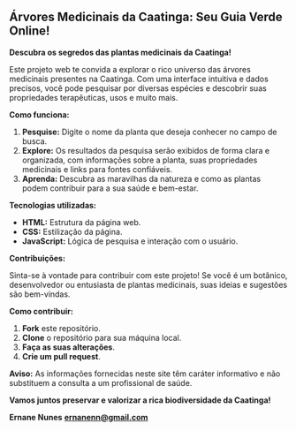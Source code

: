 ## Árvores Medicinais da Caatinga: Seu Guia Verde Online! 

**Descubra os segredos das plantas medicinais da Caatinga!**

Este projeto web te convida a explorar o rico universo das árvores medicinais presentes na Caatinga. Com uma interface intuitiva e dados precisos, você pode pesquisar por diversas espécies e descobrir suas propriedades terapêuticas, usos e muito mais.

**Como funciona:**

1. **Pesquise:** Digite o nome da planta que deseja conhecer no campo de busca.
2. **Explore:** Os resultados da pesquisa serão exibidos de forma clara e organizada, com informações sobre a planta, suas propriedades medicinais e links para fontes confiáveis.
3. **Aprenda:** Descubra as maravilhas da natureza e como as plantas podem contribuir para a sua saúde e bem-estar.

**Tecnologias utilizadas:**

* **HTML:** Estrutura da página web.
* **CSS:** Estilização da página.
* **JavaScript:** Lógica de pesquisa e interação com o usuário.

**Contribuições:**

Sinta-se à vontade para contribuir com este projeto! Se você é um botânico, desenvolvedor ou entusiasta de plantas medicinais, suas ideias e sugestões são bem-vindas.

**Como contribuir:**

1. **Fork** este repositório.
2. **Clone** o repositório para sua máquina local.
3. **Faça as suas alterações**.
4. **Crie um pull request**.

**Aviso:** As informações fornecidas neste site têm caráter informativo e não substituem a consulta a um profissional de saúde.

**Vamos juntos preservar e valorizar a rica biodiversidade da Caatinga!** 

**Ernane Nunes**
**ernanenn@gmail.com**
